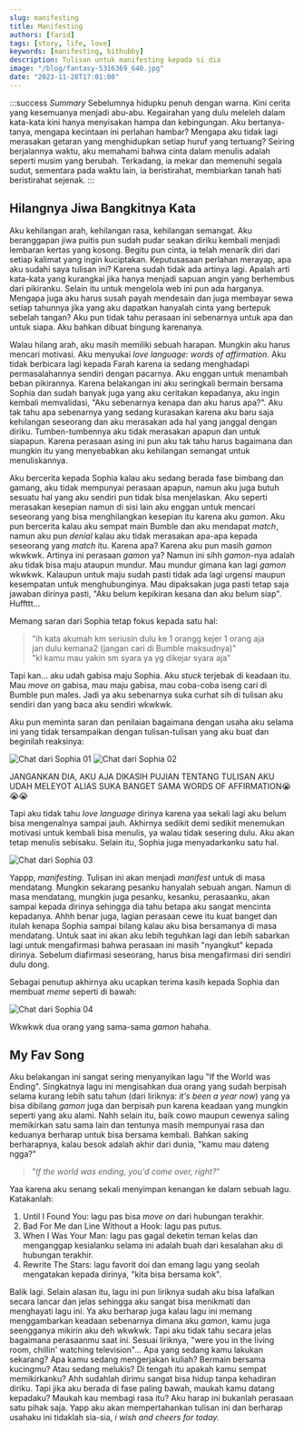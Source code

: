 ```yaml
---
slug: manifesting
title: Manifesting
authors: [farid]
tags: [story, life, love]
keywords: [manifesting, bithubby]
description: Tulisan untuk manifesting kepada si dia
image: "/blog/fantasy-5316369_640.jpg"
date: "2023-11-28T17:01:00"
---
```


:::success _Summary_
Sebelumnya hidupku penuh dengan warna. Kini cerita yang kesemuanya menjadi abu-abu. Kegairahan yang dulu meleleh dalam kata-kata kini hanya menyisakan hampa dan kebingungan. Aku bertanya-tanya, mengapa kecintaan ini perlahan hambar? Mengapa aku tidak lagi merasakan getaran yang menghidupkan setiap huruf yang tertuang? Seiring berjalannya waktu, aku memahami bahwa cinta dalam menulis adalah seperti musim yang berubah. Terkadang, ia mekar dan memenuhi segala sudut, sementara pada waktu lain, ia beristirahat, membiarkan tanah hati beristirahat sejenak.
:::

<!-- truncate -->

## Hilangnya Jiwa Bangkitnya Kata

Aku kehilangan arah, kehilangan rasa, kehilangan semangat. Aku beranggapan jiwa puitis pun sudah pudar seakan diriku kembali menjadi lembaran kertas yang kosong. Begitu pun cinta, ia telah menarik diri dari setiap kalimat yang ingin kuciptakan. Keputusasaan perlahan merayap, apa aku sudahi saya tulisan ini? Karena sudah tidak ada artinya lagi. Apalah arti kata-kata yang kurangkai jika hanya menjadi sapuan angin yang berhembus dari pikiranku. Selain itu untuk mengelola web ini pun ada harganya. Mengapa juga aku harus susah payah mendesain dan juga membayar sewa setiap tahunnya jika yang aku dapatkan hanyalah cinta yang bertepuk sebelah tangan? Aku pun tidak tahu perasaan ini sebenarnya untuk apa dan untuk siapa. Aku bahkan dibuat bingung karenanya.

Walau hilang arah, aku masih memiliki sebuah harapan. Mungkin aku harus mencari motivasi. Aku menyukai _love language: words of affirmation_. Aku tidak berbicara lagi kepada Farah karena ia sedang menghadapi permasalahannya sendiri dengan pacarnya. Aku enggan untuk menambah beban pikirannya. Karena belakangan ini aku seringkali bermain bersama Sophia dan sudah banyak juga yang aku ceritakan kepadanya, aku ingin kembali memvalidasi, "Aku sebenarnya kenapa dan aku harus apa?". Aku tak tahu apa sebenarnya yang sedang kurasakan karena aku baru saja kehilangan seseorang dan aku merasakan ada hal yang janggal dengan diriku. Tumben-tumbennya aku tidak merasakan apapun dan untuk siapapun. Karena perasaan asing ini pun aku tak tahu harus bagaimana dan mungkin itu yang menyebabkan aku kehilangan semangat untuk menuliskannya.

Aku bercerita kepada Sophia kalau aku sedang berada fase bimbang dan gamang, aku tidak mempunyai perasaan apapun, namun aku juga butuh sesuatu hal yang aku sendiri pun tidak bisa menjelaskan. Aku seperti merasakan kesepian namun di sisi lain aku enggan untuk mencari seseorang yang bisa menghilangkan kesepian itu karena aku _gamon_. Aku pun bercerita kalau aku sempat main Bumble dan aku mendapat _match_, namun aku pun _denial_ kalau aku tidak merasakan apa-apa kepada seseorang yang _match_ itu. Karena apa? Karena aku pun masih _gamon_ wkwkwk. Artinya ini perasaan _gamon_ ya? Namun ini sihh _gamon_-nya adalah aku tidak bisa maju ataupun mundur. Mau mundur gimana kan lagi _gamon_ wkwkwk. Kalaupun untuk maju sudah pasti tidak ada lagi urgensi maupun kesempatan untuk menghubunginya. Mau dipaksakan juga pasti tetap saja jawaban dirinya pasti, "Aku belum kepikiran kesana dan aku belum siap". Huffttt...

Memang saran dari Sophia tetap fokus kepada satu hal:

> "ih kata akumah km seriusin dulu ke 1 orangg kejer 1 orang aja jan dulu kemana2 (jangan cari di Bumble maksudnya)" <br />
> "kl kamu mau yakin sm syara ya yg dikejar syara aja"

Tapi kan... aku udah gabisa maju Sophia. Aku _stuck_ terjebak di keadaan itu. Mau _move on_ gabisa, mau maju gabisa, mau coba-coba iseng cari di Bumble pun males. Jadi ya aku sebenarnya suka curhat sih di tulisan aku sendiri dan yang baca aku sendiri wkwkwk.

Aku pun meminta saran dan penilaian bagaimana dengan usaha aku selama ini yang tidak tersampaikan dengan tulisan-tulisan yang aku buat dan beginilah reaksinya:

<img src="/blog/sophia-01.png" alt="Chat dari Sophia 01" />
<img src="/blog/sophia-02.png" alt="Chat dari Sophia 02" />

JANGANKAN DIA, AKU AJA DIKASIH PUJIAN TENTANG TULISAN AKU UDAH MELEYOT ALIAS SUKA BANGET SAMA WORDS OF AFFIRMATION😭😭😭

Tapi aku tidak tahu _love language_ dirinya karena yaa sekali lagi aku belum bisa mengenalnya sampai jauh. Akhirnya sedikit demi sedikit menemukan motivasi untuk kembali bisa menulis, ya walau tidak sesering dulu. Aku akan tetap menulis sebisaku. Selain itu, Sophia juga menyadarkanku satu hal.

<img src="/blog/sophia-03.png" alt="Chat dari Sophia 03" />

Yappp, _manifesting_. Tulisan ini akan menjadi _manifest_ untuk di masa mendatang. Mungkin sekarang pesanku hanyalah sebuah angan. Namun di masa mendatang, mungkin juga pesanku, kesanku, perasaanku, akan sampai kepada dirinya sehingga dia tahu betapa aku sangat mencinta kepadanya. Ahhh benar juga, lagian perasaan cewe itu kuat banget dan itulah kenapa Sophia sampai bilang kalau aku bisa bersamanya di masa mendatang. Untuk saat ini akan aku lebih teguhkan lagi dan lebih sabarkan lagi untuk mengafirmasi bahwa perasaan ini masih "nyangkut" kepada dirinya. Sebelum diafirmasi seseorang, harus bisa mengafirmasi diri sendiri dulu dong.

Sebagai penutup akhirnya aku ucapkan terima kasih kepada Sophia dan membuat _meme_ seperti di bawah:

<img src="/blog/sophia-04.png" alt="Chat dari Sophia 04" />

Wkwkwk dua orang yang sama-sama _gamon_ hahaha.

## My Fav Song

Aku belakangan ini sangat sering menyanyikan lagu "If the World was Ending". Singkatnya lagu ini mengisahkan dua orang yang sudah berpisah selama kurang lebih satu tahun (dari liriknya: _it's been a year now_) yang ya bisa dibilang _gamon_ juga dan berpisah pun karena keadaan yang mungkin seperti yang aku alami. Nahh selain itu, baik cowo maupun cewenya saling memikirkan satu sama lain dan tentunya masih mempunyai rasa dan keduanya berharap untuk bisa bersama kembali. Bahkan saking berharapnya, kalau besok adalah akhir dari dunia, "kamu mau dateng ngga?"

> "_If the world was ending, you'd come over, right?_"

Yaa karena aku senang sekali menyimpan kenangan ke dalam sebuah lagu. Katakanlah:

1. Until I Found You: lagu pas bisa _move on_ dari hubungan terakhir.
2. Bad For Me dan Line Without a Hook: lagu pas putus.
3. When I Was Your Man: lagu pas gagal deketin teman kelas dan menganggap kesialanku selama ini adalah buah dari kesalahan aku di hubungan terakhir.
4. Rewrite The Stars: lagu favorit doi dan emang lagu yang seolah mengatakan kepada dirinya, "kita bisa bersama kok".

Balik lagi. Selain alasan itu, lagu ini pun liriknya sudah aku bisa lafalkan secara lancar dan jelas sehingga aku sangat bisa menikmati dan menghayati lagu ini. Ya aku berharap juga kalau lagu ini memang menggambarkan keadaan sebenarnya dimana aku _gamon_, kamu juga seengganya mikirin aku deh wkwkwk. Tapi aku tidak tahu secara jelas bagaimana perasaanmu saat ini. Sesuai liriknya, "were you in the living room, chillin' watching television"... Apa yang sedang kamu lakukan sekarang? Apa kamu sedang mengerjakan kuliah? Bermain bersama kucingmu? Atau sedang melukis? Di tengah itu apakah kamu sempat memikirkanku? Ahh sudahlah dirimu sangat bisa hidup tanpa kehadiran diriku. Tapi jika aku berada di fase paling bawah, maukah kamu datang kepadaku? Maukah kau membagi rasa itu? Aku harap ini bukanlah perasaan satu pihak saja. Yapp aku akan mempertahankan tulisan ini dan berharap usahaku ini tidaklah sia-sia, _i wish and cheers for today._

